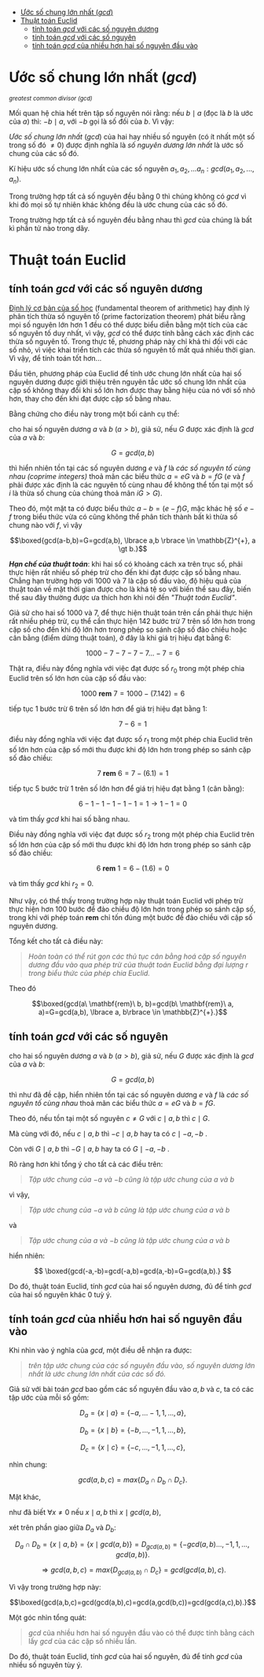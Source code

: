 - [Ước số chung lớn nhất (*gcd*)](#ước-số-chung-lớn-nhất-gcd)
- [Thuật toán Euclid](#thuật-toán-euclid)
  - [tính toán *gcd* với các số nguyên dương](#tính-toán-gcd-với-các-số-nguyên-dương)
  - [tính toán *gcd* với các số nguyên](#tính-toán-gcd-với-các-số-nguyên)
  - [tính toán *gcd* của nhiều hơn hai số nguyên đầu vào](#tính-toán-gcd-của-nhiều-hơn-hai-số-nguyên-đầu-vào)

# Ước số chung lớn nhất (*gcd*)

<sup> *greatest common divisor (gcd)* </sup>

Mối quan hệ chia hết trên tập số nguyên nói rằng: nếu $b \mid a$ (đọc là $b$ là ước của $a$) thì: $-b \mid a$, với $-b$ gọi là số đối của $b.$ Vì vậy:

*Ước số chung lớn nhất* ($gcd$) của hai hay nhiều số nguyên (có ít nhất một số trong số đó $\ne 0$) được định nghĩa là *số nguyên dương lớn nhất* là ước số chung của các số đó.

Kí hiệu ước số chung lớn nhất của các số nguyên $a_1, a_2, ... a_n: gcd(a_1,a_2,...,a_n).$

Trong trường hợp tất cả số nguyên đều bằng $0$ thì chúng không có $gcd$ vì khi đó mọi số tự nhiên khác không đều là ước chung của các số đó.

Trong trường hợp tất cả số nguyên đều bằng nhau thì $gcd$ của chúng là bất kì phần tử nào trong dãy.

# Thuật toán Euclid

## tính toán *gcd* với các số nguyên dương

[Định lý cơ bản của số học](https://w.wiki/8iXJ) (fundamental theorem of arithmetic) hay định lý phân tích thừa số nguyên tố (prime factorization theorem) phát biểu rằng mọi số nguyên lớn hơn 1 đều có thể dược biểu diễn bằng một tích của các số nguyên tố duy nhất, vì vậy, $gcd$ có thể được tính bằng cách xác định các thừa số nguyên tố. Trong thực tế, phương pháp này chỉ khả thi đối với các số nhỏ, vì việc khai triển tích các thừa số nguyên tố mất quá nhiều thời gian. Vì vậy, để tính toán tốt hơn...

Đầu tiên, phương pháp của Euclid để tính ước chung lớn nhất của hai số nguyên dương được giới thiệu trên nguyên tắc ước số chung lớn nhất của cặp số không thay đổi khi số lớn hơn được thay bằng hiệu của nó với số nhỏ hơn, thay cho đến khi đạt được cặp số bằng nhau.

Bằng chứng cho điều này trong một bối cảnh cụ thể:

cho hai số nguyên dương $a$ và $b$ $(a \gt b)$, giả sử,  nếu $G$ được xác định là $gcd$ của $a$ và $b$:

$$G=gcd(a,b)$$

thì hiển nhiên tồn tại các số nguyên dương $e$ và $f$ là *các số nguyên tố cùng nhau (coprime integers)* thoả mãn các biểu thức $a=eG$ và $b=fG$ ($e$ và $f$ phải được xác định là các nguyên tố cùng nhau để không thể tồn tại một số $i$  là thừa số chung của chúng thoả mãn $iG \gt G$).

Theo đó, một mặt ta có được biểu thức $a-b=(e-f)G$, mặc khác hệ số $e-f$ trong biểu thức vừa có cũng không thể phân tích thành bất kì thừa số chung nào với $f$, vì vậy

$$\boxed{gcd(a-b,b)=G=gcd(a,b), \lbrace a,b \rbrace \in \mathbb{Z}^{+}, a \gt b.}$$

***Hạn chế của thuật toán***: khi hai số có khoảng cách xa trên trục số, phải thực hiện rất nhiều số phép trừ cho đến khi đạt được cặp số bằng nhau. Chẳng hạn trường hợp với $1000$ và $7$ là cặp số đầu vào, độ hiệu quả của thuật toán về mặt thời gian được cho là khá tệ so với biến thể sau đây, biến thể sau đây thường được ưa thích hơn khi nói đến *"Thuật toán Euclid"*.

Giả sử cho hai số $1000$ và $7$, để thực hiện thuật toán trên cần phải thực hiện rất nhiều phép trừ, cụ thể cần thực hiện 142 bước trừ $7$ trên số lớn hơn trong cặp số cho đến khi độ lớn hơn trong phép so sánh cặp số đảo chiều hoặc cân bằng (điểm dừng thuật toán), ở đây là khi giá trị hiệu đạt bằng $6$:

$$1000-7-7-7-7...-7 = 6$$

Thật ra, điều này đồng nghĩa với việc đạt được số $r_0$ trong một phép chia Euclid trên số lớn hơn của cặp số đầu vào:

$$1000\ \mathbf{rem}\ 7=1000-(7.142) = 6$$

tiếp tục 1 bước trừ $6$ trên số lớn hơn để giá trị hiệu đạt bằng $1$:

$$7-6 = 1$$

điều này đồng nghĩa với việc đạt được số $r_1$ trong một phép chia Euclid trên số lớn hơn của cặp số mới thu được khi độ lớn hơn trong phép so sánh cặp số đảo chiều:

$$7\ \mathbf{rem}\ 6=7-(6.1) = 1$$

tiếp tục 5 bước trừ $1$ trên số lớn hơn để giá trị hiệu đạt bằng $1$ (cân bằng):

$$6-1-1-1-1-1=1 \rightarrow 1-1=0$$ 

và tìm thấy $gcd$ khi hai số bằng nhau.

Điều này đồng nghĩa với việc đạt được số $r_2$ trong một phép chia Euclid trên số lớn hơn của cặp số mới thu được khi độ lớn hơn trong phép so sánh cặp số đảo chiều:

$$6\ \mathbf{rem}\ 1=6-(1.6)=0$$

và tìm thấy $gcd$ khi $r_2=0.$

Như vậy, có thể thấy trong trường hợp này thuật toán Euclid với phép trừ thực hiện hơn 100 bước để đảo chiều độ lớn hơn trong phép so sánh cặp số, trong khi với phép toán $\mathbf{rem}$ chỉ tốn đúng một bước để đảo chiều với cặp số nguyên dương.

Tổng kết cho tất cả điều này:

> *Hoàn toàn có thể rút gọn các thủ tục cân bằng hoá cặp số nguyên dương đầu vào qua phép trừ của thuật toán Euclid bằng đại lượng* $r$ *trong biểu thức của phép chia Euclid.*

Theo đó

$$\boxed{gcd(a\ \mathbf{rem}\ b, b)=gcd(b\ \mathbf{rem}\ a, a)=G=gcd(a,b), \lbrace a, b\rbrace \in \mathbb{Z}^{+}.}$$

## tính toán *gcd* với các số nguyên

cho hai số nguyên dương $a$ và $b$ $(a \gt b)$, giả sử,  nếu $G$ được xác định là $gcd$ của $a$ và $b$:

$$G=gcd(a,b)$$

thì như đã đề cập, hiển nhiên tồn tại các số nguyên dương $e$ và $f$ là *các số nguyên tố cùng nhau* thoả mãn các biểu thức $a=eG$ và $b=fG$. 

Theo đó, nếu tồn tại một số nguyên $c \neq G$ với $c \mid a,b$ thì $c \mid G$.

Mà cùng với đó, nếu $c \mid a,b$ thì $-c \mid a,b$ hay ta có $c \mid -a,-b$ .

Còn với $G \mid a,b$ thì $-G \mid a,b$ hay ta có $G \mid -a,-b$ .

Rõ ràng hơn khi tổng ý cho tất cả các điều trên:

>*Tập ước chung của* $-a$ *và* $-b$ *cũng là tập ước chung của* $a$ *và* $b$

vì vậy,

>*Tập ước chung của* $-a$ *và* $b$ *cũng là tập ước chung của* $a$ *và* $b$

và

>*Tập ước chung của* $a$ *và* $-b$ *cũng là tập ước chung của* $a$ *và* $b$

hiển nhiên:

$$ \boxed{gcd(-a,-b)=gcd(-a,b)=gcd(a,-b)=G=gcd(a,b).} $$

Do đó, thuật toán Euclid, tính $gcd$ của hai số nguyên dương, đủ để tính $gcd$ của hai số nguyên khác 0 tuỳ ý.

## tính toán *gcd* của nhiều hơn hai số nguyên đầu vào

Khi nhìn vào ý nghĩa của $gcd$, một điều dễ nhận ra được:

> *trên tập ước chung của các số nguyên đầu vào, số nguyên dương lớn nhất là ước chung lớn nhất của các số đó.*

Giả sử với bài toán $gcd$ bao gồm các số nguyên đầu vào $a,b$ và $c$, ta có các tập ước của mỗi số gồm:

$$D_a= \lbrace x \mid a\rbrace=\lbrace-a,...-1,1,...,a\rbrace,$$

$$D_b=\lbrace x \mid b\rbrace=\lbrace -b,...,-1,1,...,b \rbrace,$$

$$D_c=\lbrace x \mid c\rbrace=\lbrace -c,...,-1,1,...,c \rbrace,$$

nhìn chung: 

$$gcd(a,b,c)=max\lbrace D_a\cap D_b \cap D_c\rbrace.$$

Mặt khác, 

như đã biết $\forall x \neq 0$ nếu $x \mid a,b$ thì $x \mid gcd(a,b)$, 

xét trên phần giao giữa $D_a$ và $D_b$:

$$D_a \cap D_b=\lbrace x \mid a,b\rbrace=\lbrace x \mid gcd(a,b)\rbrace=D_{gcd(a,b)}=\lbrace -gcd(a,b)...,-1,1,...,gcd(a,b)\rbrace.$$

$$\Rightarrow gcd(a,b,c)=max\lbrace D_{gcd(a,b)} \cap D_c \rbrace=gcd(gcd(a,b),c).$$

Vì vậy trong trường hợp này:

$$\boxed{gcd(a,b,c)=gcd(gcd(a,b),c)=gcd(a,gcd(b,c))=gcd(gcd(a,c),b).}$$

Một góc nhìn tổng quát:

>$gcd$ của nhiều hơn hai số nguyên đầu vào có thể được tính bằng cách lấy $gcd$ của các cặp số nhiều lần.

Do đó, thuật toán Euclid, tính $gcd$ của hai số nguyên, đủ để tính $gcd$ của nhiều số nguyên tùy ý.
